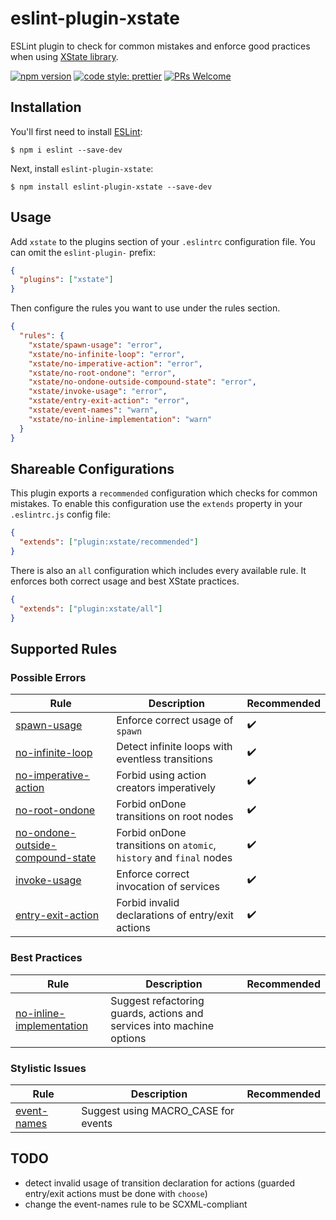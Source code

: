 # eslint-plugin-xstate

ESLint plugin to check for common mistakes and enforce good practices when using [XState library](https://xstate.js.org/).

[![npm version](https://img.shields.io/npm/v/eslint-plugin-xstate)](https://npmjs.com/package/eslint-plugin-xstate)
[![code style: prettier](https://img.shields.io/badge/code_style-prettier-ff69b4.svg)](https://github.com/prettier/prettier)
[![PRs Welcome](https://img.shields.io/badge/PRs-welcome-brightgreen.svg?style=flat-square)](http://makeapullrequest.com)

## Installation

You'll first need to install [ESLint](http://eslint.org):

```
$ npm i eslint --save-dev
```

Next, install `eslint-plugin-xstate`:

```
$ npm install eslint-plugin-xstate --save-dev
```

## Usage

Add `xstate` to the plugins section of your `.eslintrc` configuration file. You can omit the `eslint-plugin-` prefix:

```json
{
  "plugins": ["xstate"]
}
```

Then configure the rules you want to use under the rules section.

```json
{
  "rules": {
    "xstate/spawn-usage": "error",
    "xstate/no-infinite-loop": "error",
    "xstate/no-imperative-action": "error",
    "xstate/no-root-ondone": "error",
    "xstate/no-ondone-outside-compound-state": "error",
    "xstate/invoke-usage": "error",
    "xstate/entry-exit-action": "error",
    "xstate/event-names": "warn",
    "xstate/no-inline-implementation": "warn"
  }
}
```

## Shareable Configurations

This plugin exports a `recommended` configuration which checks for common mistakes. To enable this configuration use the `extends` property in your `.eslintrc.js` config file:

```json
{
  "extends": ["plugin:xstate/recommended"]
}
```

There is also an `all` configuration which includes every available rule. It enforces both correct usage and best XState practices.

```json
{
  "extends": ["plugin:xstate/all"]
}
```

## Supported Rules

### Possible Errors

| Rule                                                                               | Description                                                        | Recommended        |
| ---------------------------------------------------------------------------------- | ------------------------------------------------------------------ | ------------------ |
| [spawn-usage](docs/rules/spawn-usage.md)                                           | Enforce correct usage of `spawn`                                   | :heavy_check_mark: |
| [no-infinite-loop](docs/rules/no-infinite-loop.md)                                 | Detect infinite loops with eventless transitions                   | :heavy_check_mark: |
| [no-imperative-action](docs/rules/no-imperative-action.md)                         | Forbid using action creators imperatively                          | :heavy_check_mark: |
| [no-root-ondone](docs/rules/no-root-ondone.md)                                     | Forbid onDone transitions on root nodes                            | :heavy_check_mark: |
| [no-ondone-outside-compound-state](docs/rules/no-ondone-outside-compound-state.md) | Forbid onDone transitions on `atomic`, `history` and `final` nodes | :heavy_check_mark: |
| [invoke-usage](docs/rules/invoke-usage.md)                                         | Enforce correct invocation of services                             | :heavy_check_mark: |
| [entry-exit-action](docs/rules/entry-exit-action.md)                               | Forbid invalid declarations of entry/exit actions                  | :heavy_check_mark: |

### Best Practices

| Rule                                                               | Description                                                           | Recommended |
| ------------------------------------------------------------------ | --------------------------------------------------------------------- | ----------- |
| [no-inline-implementation](docs/rules/no-inline-implementation.md) | Suggest refactoring guards, actions and services into machine options |             |

### Stylistic Issues

| Rule                                     | Description                         | Recommended |
| ---------------------------------------- | ----------------------------------- | ----------- |
| [event-names](docs/rules/event-names.md) | Suggest using MACRO_CASE for events |             |

## TODO

- detect invalid usage of transition declaration for actions (guarded entry/exit actions must be done with `choose`)
- change the event-names rule to be SCXML-compliant

